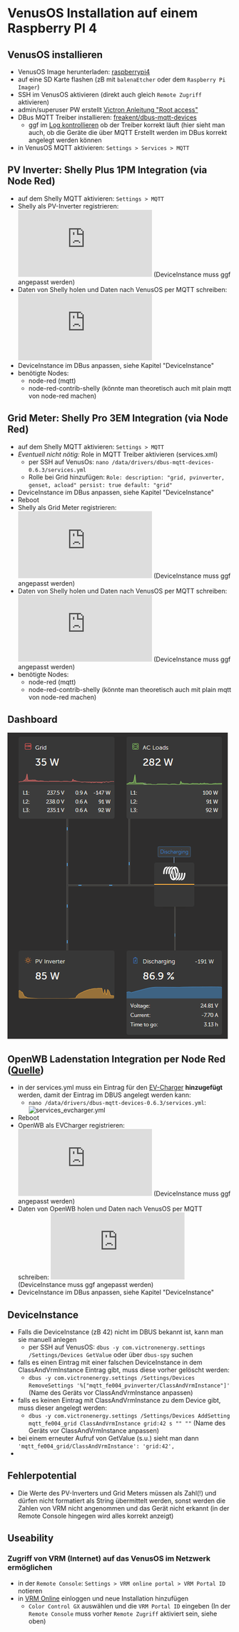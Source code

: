 # VenusOS Installation auf einem Raspberry PI 4
## VenusOS installieren
- VenusOS Image herunterladen: [raspberrypi4](https://updates.victronenergy.com/feeds/venus/release/images/raspberrypi4/)
- auf eine SD Karte flashen (zB mit `balenaEtcher` oder dem `Raspberry Pi Imager`)
- SSH im VenusOS aktivieren (direkt auch gleich `Remote Zugriff` aktivieren)
- admin/superuser PW erstellt [Victron Anleitung "Root access"](https://www.victronenergy.com/live/ccgx:root_access)
- DBus MQTT Treiber installieren: [freakent/dbus-mqtt-devices](https://github.com/freakent/dbus-mqtt-devices)
  - ggf im [Log kontrollieren](https://github.com/freakent/dbus-mqtt-devices/tree/main#troubleshooting) ob der Treiber korrekt läuft (hier sieht man auch, ob die Geräte die über MQTT Erstellt werden im DBus korrekt angelegt werden können
- in VenusOS MQTT aktivieren: `Settings > Services > MQTT`
## PV Inverter: Shelly Plus 1PM Integration (via Node Red)
- auf dem Shelly MQTT aktivieren: `Settings > MQTT`
- Shelly als PV-Inverter registrieren: ![Flow](https://github.com/CommentSectionScientist/VenusOs/blob/main/SetupShellyPvInverter.json) (DeviceInstance muss ggf angepasst werden)
- Daten von Shelly holen und Daten nach VenusOS per MQTT schreiben: ![Flow](https://github.com/CommentSectionScientist/VenusOs/blob/main/DataShellyPvInverter.json)
- DeviceInstance im DBus anpassen, siehe Kapitel "DeviceInstance"
- benötigte Nodes:
  - node-red (mqtt)
  - node-red-contrib-shelly (könnte man theoretisch auch mit plain mqtt von node-red machen)
## Grid Meter: Shelly Pro 3EM Integration (via Node Red)
- auf dem Shelly MQTT aktivieren: `Settings > MQTT`
- _Eventuell nicht nötig:_ Role in MQTT Treiber aktivieren (services.xml)
  - per SSH auf VenusOs: `nano /data/drivers/dbus-mqtt-devices-0.6.3/services.yml`
  - Rolle bei Grid hinzufügen:
        `Role:
          description: "grid, pvinverter, genset, acload"
          persist: true
          default: "grid"`
- DeviceInstance im DBus anpassen, siehe Kapitel "DeviceInstance"
- Reboot
- Shelly als Grid Meter registrieren: ![Flow](https://github.com/CommentSectionScientist/VenusOs/blob/main/SetupShellyGridMeter.json) (DeviceInstance muss ggf angepasst werden)
- Daten von Shelly holen und Daten nach VenusOS per MQTT schreiben: ![Flow](https://github.com/CommentSectionScientist/VenusOs/blob/main/DataShellyGridMeter.json) (DeviceInstance muss ggf angepasst werden)
- benötigte Nodes:
  - node-red (mqtt)
  - node-red-contrib-shelly (könnte man theoretisch auch mit plain mqtt von node-red machen)
## Dashboard
![VRM Protal mit Speicher](https://github.com/CommentSectionScientist/VenusOs/blob/main/VRM_mit_Speicher.png)
 
## OpenWB Ladenstation Integration per Node Red ([Quelle](https://openwb.de/forum/viewtopic.php?p=85030&sid=4fa25e6eacd715ca001b10b43cc97e54#p85030))
- in der services.yml muss ein Eintrag für den [EV-Charger](https://openwb.de/forum/viewtopic.php?p=85205#p85205) **hinzugefügt** werden, damit der Eintrag im DBUS angelegt werden kann:
  - `nano /data/drivers/dbus-mqtt-devices-0.6.3/services.yml`: ![services_evcharger.yml](https://github.com/CommentSectionScientist/VenusOs/blob/main/services_evcharger.yml)
- Reboot
- OpenWB als EVCharger registrieren: ![Flow](https://github.com/CommentSectionScientist/VenusOs/blob/main/SetupEVCharger.json) (DeviceInstance muss ggf angepasst werden)
- Daten von OpenWB holen und Daten nach VenusOS per MQTT schreiben: ![Flow](https://github.com/CommentSectionScientist/VenusOs/blob/main/DataEVCharger.json) (DeviceInstance muss ggf angepasst werden)
- DeviceInstance im DBus anpassen, siehe Kapitel "DeviceInstance"

## DeviceInstance
- Falls die DeviceInstance (zB 42) nicht im DBUS bekannt ist, kann man sie manuell anlegen
  - per SSH auf VenusOS: `dbus -y com.victronenergy.settings /Settings/Devices GetValue` oder über `dbus-spy` suchen
- falls es einen Eintrag mit einer falschen DeviceInstance in dem ClassAndVrmInstance Eintrag gibt, muss diese vorher gelöscht werden:
  - `dbus -y com.victronenergy.settings /Settings/Devices RemoveSettings '%["mqtt_fe004_pvinverter/ClassAndVrmInstance"]'` (Name des Geräts vor ClassAndVrmInstance anpassen)
- falls es keinen Eintrag mit ClassAndVrmInstance zu dem Device gibt, muss dieser angelegt werden:
  - `dbus -y com.victronenergy.settings /Settings/Devices AddSetting mqtt_fe004_grid ClassAndVrmInstance grid:42 s "" ""` (Name des Geräts vor ClassAndVrmInstance anpassen)
- bei einem erneuter Aufruf von GetValue (s.u.) sieht man dann `'mqtt_fe004_grid/ClassAndVrmInstance': 'grid:42',`
- 
## Fehlerpotential
- Die Werte des PV-Inverters und Grid Meters müssen als Zahl(!) und dürfen nicht formatiert als String übermittelt werden, sonst werden die Zahlen von VRM nicht angenommen und das Gerät nicht erkannt (in der Remote Console hingegen wird alles korrekt anzeigt)

## Useability
### Zugriff von VRM (Internet) auf das VenusOS im Netzwerk ermöglichen
- in der `Remote Console`: `Settings > VRM online portal > VRM Portal ID` notieren
- in [VRM Online](https://vrm.victronenergy.com) einloggen und neue Installation hinzufügen
  - `Color Control GX` auswählen und die `VRM Portal ID` eingeben (In der `Remote Console` muss vorher `Remote Zugriff` aktiviert sein, siehe oben)



